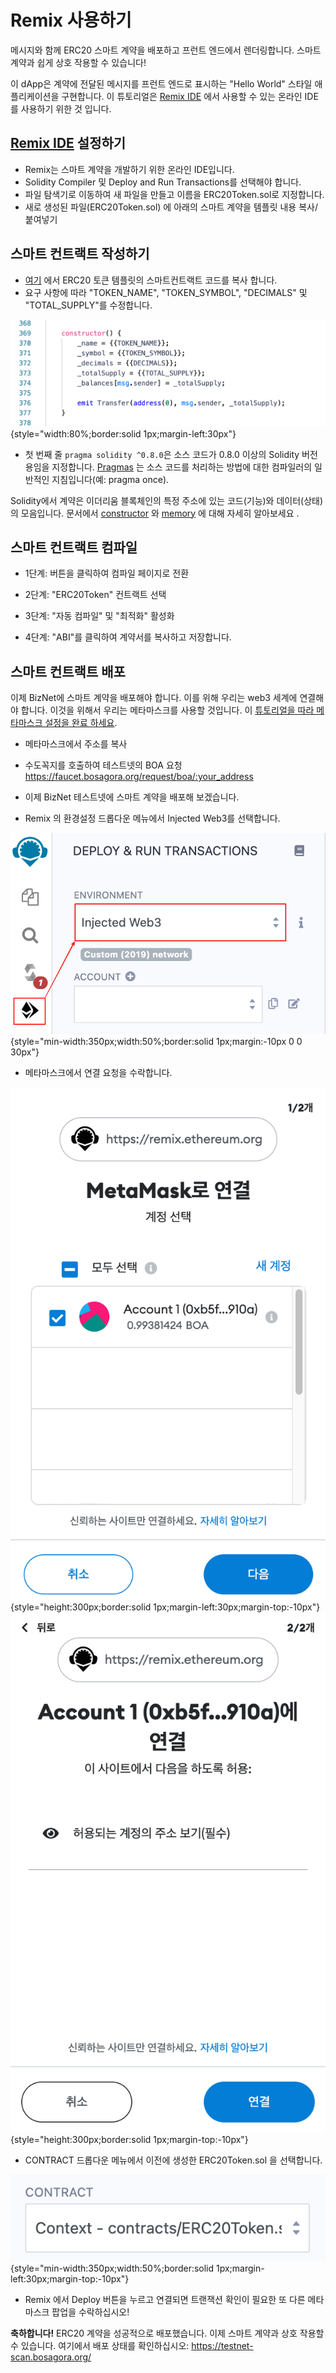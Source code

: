 # **Remix 사용하기**

메시지와 함께 ERC20 스마트 계약을 배포하고 프런트 엔드에서 렌더링합니다. 스마트 계약과 쉽게 상호 작용할 수 있습니다!

이 dApp은 계약에 전달된 메시지를 프런트 엔드로 표시하는 "Hello World" 스타일 애플리케이션을 구현합니다. 
이 튜토리얼은 [Remix IDE](https://remix.ethereum.org/) 에서 사용할 수 있는 온라인 IDE를 사용하기 위한 것 입니다.

## **[Remix IDE](https://remix.ethereum.org/) 설정하기**

 - Remix는 스마트 계약을 개발하기 위한 온라인 IDE입니다.
 - Solidity Compiler 및 Deploy and Run Transactions를 선택해야 합니다.
 - 파일 탐색기로 이동하여 새 파일을 만들고 이름을 ERC20Token.sol로 지정합니다.
 - 새로 생성된 파일(ERC20Token.sol) 에 아래의 스마트 계약을 템플릿 내용 복사/붙여넣기 

## **스마트 컨트랙트 작성하기**

- [여기](../ERC20Token.template) 에서 ERC20 토큰 템플릿의 스마트컨트랙트 코드를 복사 합니다.
- 요구 사항에 따라 "TOKEN_NAME", "TOKEN_SYMBOL", "DECIMALS" 및 "TOTAL_SUPPLY"를 수정합니다.

![img](assets/remix_01.png){style="width:80%;border:solid 1px;margin-left:30px"}

- 첫 번째 줄 `pragma solidity ^0.8.0`은 소스 코드가 0.8.0 이상의 Solidity 버전용임을 지정합니다.
[Pragmas](https://solidity.readthedocs.io/en/latest/layout-of-source-files.html#pragma) 는 소스 코드를 처리하는 방법에 대한 컴파일러의 일반적인 지침입니다(예: pragma once).

Solidity에서 계약은 이더리움 블록체인의 특정 주소에 있는 코드(기능)와 데이터(상태)의 모음입니다. 
문서에서 [constructor](https://solidity.readthedocs.io/en/latest/contracts.html#constructor) 와 [memory](https://solidity.readthedocs.io/en/latest/introduction-to-smart-contracts.html#storage-memory-and-the-stack) 에 대해 자세히 알아보세요 .

## **스마트 컨트랙트 컴파일**

- 1단계: 버튼을 클릭하여 컴파일 페이지로 전환

- 2단계: "ERC20Token" 컨트랙트 선택

- 3단계: "자동 컴파일" 및 "최적화" 활성화

- 4단계: "ABI"를 클릭하여 계약서를 복사하고 저장합니다.


## **스마트 컨트랙트 배포**


이제 BizNet에 스마트 계약을 배포해야 합니다. 이를 위해 우리는 web3 세계에 연결해야 합니다. 이것을 위해서 우리는 메타마스크를 사용할 것입니다. 이 [튜토리얼을 따라 메타마스크 설정을 완료 하세요](../../wallet/tutorials/metamask.md).

- 메타마스크에서 주소를 복사

- 수도꼭지를 호출하여 테스트넷의 BOA 요청 
https://faucet.bosagora.org/request/boa/:your_address 

- 이제 BizNet 테스트넷에 스마트 계약을 배포해 보겠습니다.
- Remix 의 환경설정 드롭다운 메뉴에서 Injected Web3를 선택합니다.

![img](assets/remix_02.png){style="min-width:350px;width:50%;border:solid 1px;margin:-10px 0 0 30px"}

- 메타마스크에서 연결 요청을 수락합니다.

![img](assets/remix_04.png){style="height:300px;border:solid 1px;margin-left:30px;margin-top:-10px"}![img](assets/remix_05.png){style="height:300px;border:solid 1px;margin-top:-10px"}

- CONTRACT 드롭다운 메뉴에서 이전에 생성한 ERC20Token.sol 을 선택합니다.

![img](assets/remix_03.png){style="min-width:350px;width:50%;border:solid 1px;margin-left:30px;margin-top:-10px"}

- Remix 에서 Deploy 버튼을 누르고 연결되면 트랜잭션 확인이 필요한 또 다른 메타마스크 팝업을 수락하십시오!

**축하합니다!** 
ERC20 계약을 성공적으로 배포했습니다. 이제 스마트 계약과 상호 작용할 수 있습니다. 여기에서 배포 상태를 확인하십시오: <https://testnet-scan.bosagora.org/>

